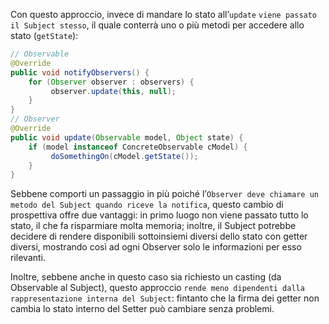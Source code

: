 Con questo approccio, invece di mandare lo stato all’`update` `viene passato il Subject stesso`, il quale conterrà uno o più metodi per accedere allo stato (`getState`):

```java
// Observable 
@Override 
public void notifyObservers() {      
	for (Observer observer : observers) {
	     observer.update(this, null);     
	}  
}  
// Observer 
@Override 
public void update(Observable model, Object state) {      
	if (model instanceof ConcreteObservable cModel) {
	     doSomethingOn(cModel.getState());     
	}  
}
```

Sebbene comporti un passaggio in più poiché l’`Observer deve chiamare un metodo del Subject quando riceve la notifica`, questo cambio di prospettiva offre due vantaggi: in primo luogo non viene passato tutto lo stato, il che fa risparmiare molta memoria; inoltre, il Subject potrebbe decidere di rendere disponibili sottoinsiemi diversi dello stato con getter diversi, mostrando così ad ogni Observer solo le informazioni per esso rilevanti.

Inoltre, sebbene anche in questo caso sia richiesto un casting (da Observable al Subject), questo approccio `rende meno dipendenti dalla rappresentazione interna del Subject`: fintanto che la firma dei getter non cambia lo stato interno del Setter può cambiare senza problemi.